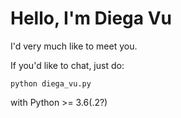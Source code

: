 # Hello, I'm Diega Vu

I'd very much like to meet you.

If you'd like to chat, just do:

    python diega_vu.py

with Python >= 3.6(.2?)

